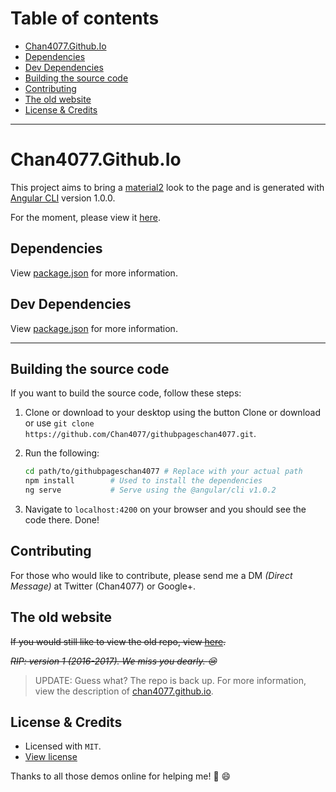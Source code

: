 # Table of contents
- [Chan4077.Github.Io](#chan4077githubio)
- [Dependencies](#dependencies)
- [Dev Dependencies](#dev-dependencies)
- [Building the source code](#building-the-source-code)
- [Contributing](#contributing)
- [The old website](#the-old-website)
- [License & Credits](#license--credits)

---

# Chan4077.Github.Io
This project aims to bring a [material2](https://github.com/angular/material2) look to the page and is generated with [Angular CLI](https://github.com/angular/angular-cli) version 1.0.0.

For the moment, please view it [here](https://githubpageschan4077.firebaseapp.com).

## Dependencies
View [package.json](/package.json) for more information.

## Dev Dependencies
View [package.json](/package.json) for more information.

---
## Building the source code
If you want to build the source code, follow these steps:

1. Clone or download to your desktop using the button Clone or download or use
`git clone https://github.com/Chan4077/githubpageschan4077.git`.
2. Run the following:

     ```bash
     cd path/to/githubpageschan4077 # Replace with your actual path
     npm install        # Used to install the dependencies
     ng serve           # Serve using the @angular/cli v1.0.2
     ```
     
3. Navigate to `localhost:4200` on your browser and you should see the code there.
Done!

## Contributing
For those who would like to contribute, please send me a DM _(Direct Message)_ at Twitter (Chan4077) or Google+.

## The old website
~~If you would still like to view the old repo, view [here][old_repo].~~

~~_RIP: version 1 (2016-2017). We miss you dearly. :cry:_~~

> UPDATE: Guess what? The repo is back up. For more information, view the description of [chan4077.github.io][old_repo].

[old_repo]: https://github.com/Chan4077/chan4077.github.io

## License & Credits
- Licensed with `MIT`.
- [View license](/LICENSE)

Thanks to all those demos online for helping me! :tada: :smile:
